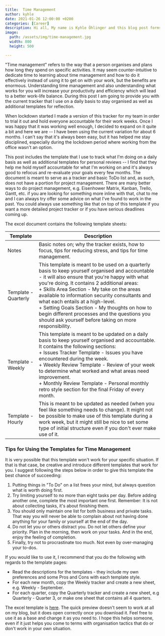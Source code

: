```yaml
---
title:  Time Management
author: kyhle
date: 2021-01-26 12:00:00 +0200
categories: [Career]
description: Hi all, My name is Kyhle Öhlinger and this blog post forms part of my personal blog. If you enjoy any of the posts, feel free to reach out and let me know :) 
image:
  path: /assets/img/time-management.jpg
  width: 800
  height: 500

--- 
```


"Time management" refers to the way that a person organises and plans how long they spend on specific activities. It may seem counter-intuitive to dedicate time to learning about time management and how to do it effectively instead of using it to get on with your work, but the benefits are enormous. Understanding time management and also understanding what works for you will increase your productivity and efficiency which will lead to a better work-life balance. During this post I am going to provide you with the current tracker that I use on a daily basis to stay organised as well as additional templates for reflection. 

When lockdown started I made a version of this tracker for my team in order to trial it out and hold everyone accountable for their work weeks. Once I was happy that it was working well enough, I decided to expand on it quite a bit and here we are -- I have been using the current variation for about 6 months. I can't say that it's always been easy, but it has helped me stay disciplined, especially during the lockdown period where working from the office wasn't an option.

This post includes the template that I use to track what I'm doing on a daily basis as well as additional templates for personal reviews -- I find that they help me hold myself accountable for what I'm working on and it's always good to refocus and re-evaluate your goals every few months. The document is meant to serve as a tracker and basic ToDo list and, as such, does not have a portion for project management. There are many better ways to do project management, e.g. Eisenhower Matrix, Kanban, Trello, Gantt, etc. if you are looking for something more inline with that, chat to me and I can always try offer some advice on what I've found to work in the past. You could always use something like that on top of this template if you want a more detailed project tracker or if you have serious deadlines coming up.

The excel document contains the following template sheets:

| Template | Description |
| -- | -- |
| Notes | Basic notes on; why the tracker exists, how to focus, tips for reducing stress, and tips for time management.|
| Template - Quarterly |  This template is meant to be used on a quarterly basis to keep yourself organised and accountable - it will also ensure that you're happy with what you're doing. It contains 2 additional areas: <br/> + Skills Area Section - My take on the areas available to information security consultants and what each entails at a high-level. <br/> + Setting Goals Section - My thoughts on how to begin different processes and the questions you should ask yourself before taking on more responsibility. |
|Template - Weekly	| This template is meant to be updated on a daily basis to keep yourself organised and accountable. It contains the following sections:<br/> + Issues Tracker Template - Issues you have encountered during the week. <br/> + Weekly Review Template - Review of your week to determine what worked and what areas need improvement.<br/> + Monthly Review Template - Personal monthly retro style section for the final Friday of every month. |
|Template - Hourly| This is meant to be updated as needed (when you feel like something needs to change). It might not be possible to make use of this template during a work week, but it might still be nice to set some type of initial structure even if you don't ever make use of it. |

### Tips for Using the Templates for Time Management
It is very possible that this template won't work for your specific situation. If that is that case, be creative and introduce different templates that work for you. I suggest following the steps below in order to give this template the best chance of succeeding:

1. Putting things in "To Do" on a list frees your mind, but always question what is worth doing first.
2. Try limiting yourself to no more than eight tasks per day. Before adding another one, complete the most important one first. Remember: It is not about collecting tasks, it's about finishing them.
3. You should only maintain one list for both business and private tasks. That way you will never be able to complain about not having done anything for your family or yourself at the end of the day.
4. Do not let you or others distract you. Do not let others define your priority. Plan in the morning, then work on your tasks. And in the end, enjoy the feeling of completion.
5. Finally, try not to procrastinate too much. Not even by over-managing your to-dos.

If you would like to use it, I recommend that you do the following with regards to the template pages:

* Read the descriptions for the templates - they include my own preferences and some Pros and Cons with each template style.
* For each new month, copy the Weekly tracker and create a new sheet, e.g. Weekly - September.
* For each quarter, copy the Quarterly tracker and create a new sheet, e.g Quarterly - Quarter 3, or make one sheet that contains all 4 quarters.

The excel template is [here](/assets/excel/time-management.xlsx). The quick preview doesn't seem to work at all on my blog, but it does open correctly once you download it. Feel free to use it as a base and change it as you need to. I hope this helps someone, even if it just helps you come to terms with organisation tactics that do or don't work in your own situation.